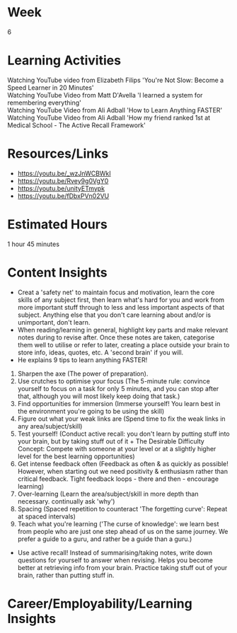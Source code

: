 # Week
6
# Learning Activities
Watching YouTube video from Elizabeth Filips 'You're Not Slow: Become a Speed Learner in 20 Minutes'      
Watching YouTube Video from Matt D'Avella 'I learned a system for remembering everything'      
Watching YouTube Video from Ali Adball 'How to Learn Anything FASTER'      
Watching YouTube Video from Ali Adball 'How my friend ranked 1st at Medical School - The Active Recall Framework'
# Resources/Links
- https://youtu.be/_wzJnWCBWkI    
- https://youtu.be/Rvey9g0VgY0    
- https://youtu.be/unityETmypk    
- https://youtu.be/fDbxPVn02VU     
# Estimated Hours
1 hour 45 minutes
# Content Insights
- Creat a 'safety net' to maintain focus and motivation, learn the core skills of any subject first, then learn what's hard for you and work from more important stuff through to less and less important aspects of that subject. Anything else that you don't care learning about and/or is unimportant, don't learn.    
- When reading/learning in general, highlight key parts and make relevant notes during to revise after. Once these notes are taken, categorise them well to utilise or refer to later, creating a place outside your brain to store info, ideas, quotes, etc. A 'second brain' if you will.     
- He explains 9 tips to learn anything FASTER! 
1. Sharpen the axe (The power of preparation). 
2. Use crutches to optimise your focus (The 5-minute rule: convince yourself to focus on a task for only 5 minutes, and you can stop after that, although you will most likely keep doing that task.) 
3. Find opportunities for immersion (Immerse yourself! You learn best in the environment you're going to be using the skill)
4. Figure out what your weak links are (Spend time to fix the weak links in any area/subject/skill) 
5. Test yourself! (Conduct active recall: you don't learn by putting stuff into your brain, but by taking stuff out of it + The Desirable Difficulty Concept: Compete with someone at your level or at a slightly higher level for the best learning opportunities)
6. Get intense feedback often (Feedback as often & as quickly as possible! However, when starting out we need positivity & enthusiasm rather than critical feedback. Tight feedback loops - there and then - encourage learning)
7. Over-learning (Learn the area/subject/skill in more depth than necessary. continually ask 'why')
8. Spacing (Spaced repetition to counteract 'The forgetting curve': Repeat at spaced intervals)
9. Teach what you're learning ('The curse of knowledge': we learn best from people who are just one step ahead of us on the same journey. We prefer a guide to a guru, and rather be a guide than a guru.)         
-  Use active recall! Instead of summarising/taking notes, write down questions for yourself to answer when revising. Helps you become better at retrieving info from your brain. Practice taking stuff out of your brain, rather than putting stuff in.
# Career/Employability/Learning Insights
